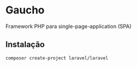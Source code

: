 # Gaucho

Framework PHP para single-page-application (SPA)

## Instalação

```bash
composer create-project laravel/laravel
```